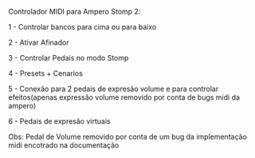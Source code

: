 Controlador MIDI para Ampero Stomp 2:

1 - Controlar bancos para cima ou para baixo

2 - Ativar Afinador

3 - Controlar Pedais no modo Stomp

4 - Presets + Cenarios 

5 - Conexão para 2 pedais de expresão volume e para controlar efeitos(apenas expressão volume removido por conta de bugs midi da ampero)

6 - Pedais de expresão virtuais


Obs: Pedal de Volume removido por conta de um bug da implementação midi encotrado na documentação

